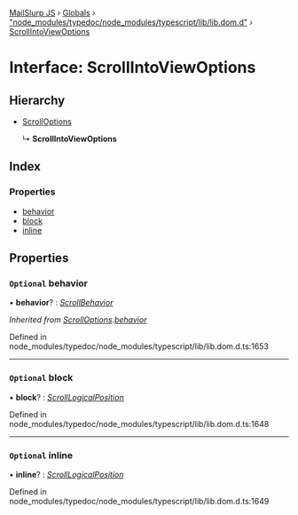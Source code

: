 [MailSlurp JS](../README.md) › [Globals](../globals.md) › ["node_modules/typedoc/node_modules/typescript/lib/lib.dom.d"](../modules/_node_modules_typedoc_node_modules_typescript_lib_lib_dom_d_.md) › [ScrollIntoViewOptions](_node_modules_typedoc_node_modules_typescript_lib_lib_dom_d_.scrollintoviewoptions.md)

# Interface: ScrollIntoViewOptions

## Hierarchy

* [ScrollOptions](_node_modules_typedoc_node_modules_typescript_lib_lib_dom_d_.scrolloptions.md)

  ↳ **ScrollIntoViewOptions**

## Index

### Properties

* [behavior](_node_modules_typedoc_node_modules_typescript_lib_lib_dom_d_.scrollintoviewoptions.md#optional-behavior)
* [block](_node_modules_typedoc_node_modules_typescript_lib_lib_dom_d_.scrollintoviewoptions.md#optional-block)
* [inline](_node_modules_typedoc_node_modules_typescript_lib_lib_dom_d_.scrollintoviewoptions.md#optional-inline)

## Properties

### `Optional` behavior

• **behavior**? : *[ScrollBehavior](../modules/_node_modules_typedoc_node_modules_typescript_lib_lib_dom_d_.md#scrollbehavior)*

*Inherited from [ScrollOptions](_node_modules_typedoc_node_modules_typescript_lib_lib_dom_d_.scrolloptions.md).[behavior](_node_modules_typedoc_node_modules_typescript_lib_lib_dom_d_.scrolloptions.md#optional-behavior)*

Defined in node_modules/typedoc/node_modules/typescript/lib/lib.dom.d.ts:1653

___

### `Optional` block

• **block**? : *[ScrollLogicalPosition](../modules/_node_modules_typedoc_node_modules_typescript_lib_lib_dom_d_.md#scrolllogicalposition)*

Defined in node_modules/typedoc/node_modules/typescript/lib/lib.dom.d.ts:1648

___

### `Optional` inline

• **inline**? : *[ScrollLogicalPosition](../modules/_node_modules_typedoc_node_modules_typescript_lib_lib_dom_d_.md#scrolllogicalposition)*

Defined in node_modules/typedoc/node_modules/typescript/lib/lib.dom.d.ts:1649
